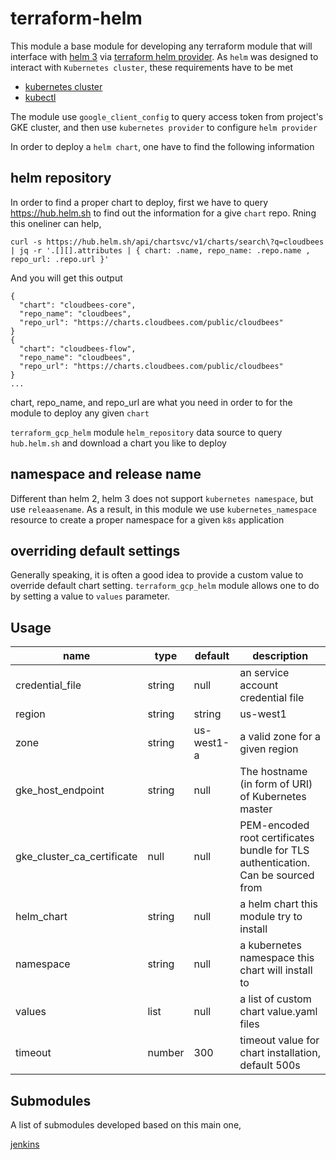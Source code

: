 # terraform-helm

This module a base module for developing any terraform module that will interface with [helm 3](https://helm.sh/blog/helm-3-released/) via [terraform helm provider](https://www.terraform.io/docs/providers/helm/index.html). As `helm` was designed to interact with `Kubernetes cluster`, these requirements have to be met

* [kubernetes cluster](https://redislabs.com/google/google-fully-managed-service/?utm_source=google&utm_medium=cpc&utm_term=google%20cloud%20kubernetes&utm_content=google-cloud-plus-redis&utm_campaign=search-gcm-plus-redis-all-na&gclid=Cj0KCQjw7qn1BRDqARIsAKMbHDbNQl5xS0iNA8Vnv2utoMf_6hKqk_5YLNoIOdG-ZQF6XCGORN34g9oaApz1EALw_wcB)
* [kubectl](https://kubernetes.io/docs/reference/kubectl/overview/)

The module use `google_client_config` to query access token from project's GKE cluster, and then use `kubernetes provider` to configure `helm provider`

In order to deploy a `helm chart`, one have to find the following information

## helm repository

In order to find a proper chart to deploy, first we have to query https://hub.helm.sh to find out the information for a give `chart` repo. Rning this oneliner can help,

    curl -s https://hub.helm.sh/api/chartsvc/v1/charts/search\?q=cloudbees | jq -r '.[][].attributes | { chart: .name, repo_name: .repo.name , repo_url: .repo.url }'

And you will get this output

    {
      "chart": "cloudbees-core",
      "repo_name": "cloudbees",
      "repo_url": "https://charts.cloudbees.com/public/cloudbees"
    }
    {
      "chart": "cloudbees-flow",
      "repo_name": "cloudbees",
      "repo_url": "https://charts.cloudbees.com/public/cloudbees"
    }
    ...

chart, repo_name, and repo_url are what you need in order to for the module to deploy any given `chart`

`terraform_gcp_helm` module `helm_repository` data source to query `hub.helm.sh` and download a chart you like to deploy

## namespace and release name
Different than helm 2, helm 3 does not support `kubernetes namespace`, but use `releaasename`. As a result, in this module we use `kubernetes_namespace` resource to create a proper namespace for a given `k8s` application

## overriding default settings

Generally speaking, it is often a good idea to provide a custom value to override default chart setting. `terraform_gcp_helm` module allows one to do by setting a value to `values` parameter.

## Usage

|name|type|default|description|
|----|----|-------|-----------|
|credential_file|string|null|an service account credential file
|region|string|string|us-west1|region of the project|
|zone|string|us-west1-a|a valid zone for a given region|
|gke_host_endpoint|string|null|The hostname (in form of URI) of Kubernetes master|
|gke_cluster_ca_certificate|null|null|PEM-encoded root certificates bundle for TLS authentication. Can be sourced from|
|helm_chart|string|null|a helm chart this module try to install|
|namespace|string|null|a kubernetes namespace this chart will install to|
|values|list|null|a list of custom chart value.yaml files|
|timeout|number|300|timeout value for chart installation, default 500s|

## Submodules
A list of submodules developed based on this main one,

[jenkins](./modules/jenkins/README.md)
